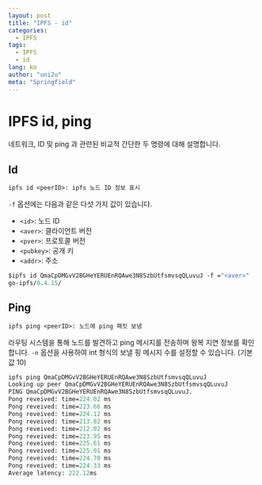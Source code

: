 ```yaml
---
layout: post
title: "IPFS - id"
categories:
  - IPFS
tags:
  - IPFS
  - id
lang: ko
author: "uni2u"
meta: "Springfield"
---
```


# IPFS id, ping

네트워크, ID 및 ping 과 관련된 비교적 간단한 두 명령에 대해 설명합니다.

## Id

```protobuf
ipfs id <peerID>: ipfs 노드 ID 정보 표시
```

`-f` 옵션에는 다음과 같은 다섯 가지 값이 있습니다.

- `<id>`: 노드 ID
- `<aver>`: 클라이언트 버전
- `<pver>`: 프로토콜 버전
- `<pubkey>`: 공개 키
- `<addr>`: 주소

```protobuf
$ipfs id QmaCpDMGvV2BGHeYERUEnRQAwe3N8SzbUtfsmvsqQLuvuJ -f ="<aver>"
go-ipfs/0.4.15/
```

## Ping

```protobuf
ipfs ping <peerID>: 노드에 ping 패킷 보냄
```

라우팅 시스템을 통해 노드를 발견하고 ping 메시지를 전송하며 왕복 지연 정보를 확인합니다.
`-n` 옵션을 사용하여 int 형식의 보낼 핑 메시지 수를 설정할 수 있습니다. (기본값 10)

```protobuf
ipfs ping QmaCpDMGvV2BGHeYERUEnRQAwe3N8SzbUtfsmvsqQLuvuJ
Looking up peer QmaCpDMGvV2BGHeYERUEnRQAwe3N8SzbUtfsmvsqQLuvuJ
PING QmaCpDMGvV2BGHeYERUEnRQAwe3N8SzbUtfsmvsqQLuvuJ.
Pong reveived: time=224.02 ms
Pong reveived: time=223.66 ms
Pong reveived: time=224.12 ms
Pong reveived: time=213.82 ms
Pong reveived: time=212.02 ms
Pong reveived: time=223.95 ms
Pong reveived: time=225.61 ms
Pong reveived: time=225.01 ms
Pong reveived: time=224.70 ms
Pong reveived: time=224.33 ms
Average latency: 222.12ms
```
